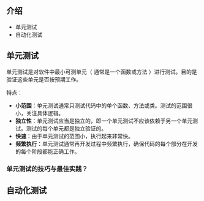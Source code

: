 
## 介绍

- 单元测试
- 自动化测试

## 单元测试

单元测试是对软件中最小可测单元（ 通常是一个函数或方法 ）进行测试。目的是验证这些单元是否按预期工作。

特点：

- **小范围**：单元测试通常只测试代码中的单个函数、方法或类。测试的范围很小，关注具体逻辑。
- **独立性**：单元测试应当是独立的，即一个单元测试不应该依赖于另一个单元测试。测试的每个单元都是独立验证的。
- **快速**：由于单元测试的范围小，执行起来非常快。
- **频繁执行**：单元测试通常再开发过程中频繁执行，确保代码的每个部分在开发的每个阶段都能正确工作。

### 单元测试的技巧与最佳实践？
## 自动化测试

